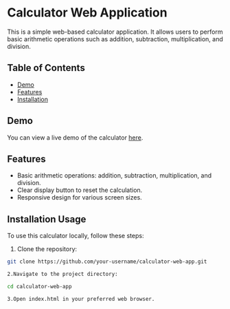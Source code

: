 # Calculator Web Application

This is a simple web-based calculator application. It allows users to perform basic arithmetic operations such as addition, subtraction, multiplication, and division.

## Table of Contents

- [Demo](#demo)
- [Features](#features)
- [Installation](#installation)

## Demo

You can view a live demo of the calculator [here](#).

## Features

- Basic arithmetic operations: addition, subtraction, multiplication, and division.
- Clear display button to reset the calculation.
- Responsive design for various screen sizes.

## Installation Usage

To use this calculator locally, follow these steps:

1. Clone the repository:

```bash
git clone https://github.com/your-username/calculator-web-app.git

2.Navigate to the project directory:

cd calculator-web-app

3.Open index.html in your preferred web browser.
